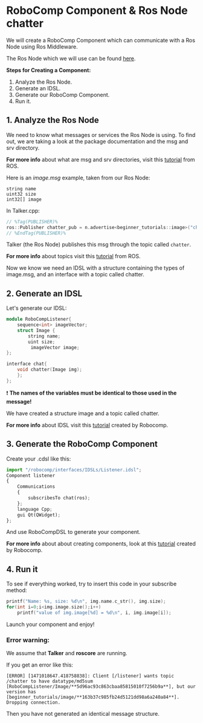 # RoboComp Component & Ros Node chatter

We will create a RoboComp Component which can communicate with a Ros Node using Ros Middleware.

The Ros Node which we will use can be found [here](https://github.com/robocomp/robocomp/tree/highlyunstable/doc/src/beginner_tutorials). 

**Steps for Creating a Component:**

1. Analyze the Ros Node.
2. Generate an IDSL.
3. Generate our RoboComp Component.
4. Run it.

## 1. Analyze the Ros Node

We need to know what messages or services the Ros Node is using. To find out, we are taking a look at the package documentation and the msg and srv directory.

**For more info** about what are msg and srv directories, visit this [tutorial](http://wiki.ros.org/ROS/Tutorials/CreatingMsgAndSrv) from ROS.

Here is an *image.msg* example, taken from our Ros Node:

```
string name
uint32 size
int32[] image
```

In Talker.cpp:

```cpp
// %Tag(PUBLISHER)%
ros::Publisher chatter_pub = n.advertise<beginner_tutorials::image>("chatter", 1000);
// %EndTag(PUBLISHER)%
```

Talker (the Ros Node) publishes this msg through the topic  called `chatter`.

**For more info** about topics visit this [tutorial](http://wiki.ros.org/ROS/Tutorials/UnderstandingTopics) from ROS.

Now we know we need an IDSL with a structure containing the types of image.msg, and an interface with a topic called chatter.

## 2. Generate an IDSL

Let's generate our IDSL:

```cpp
module RoboCompListener{
    sequence<int> imageVector;
    struct Image {
        string name;
        uint size;
    	 imageVector image;
};

interface chat{
    void chatter(Image img);
    };
};
```

:heavy_exclamation_mark: **The names of the variables must be identical to those used in the message!**

We have created a structure image and a topic called chatter.

**For more info** about IDSL visit this [tutorial](https://github.com/robocomp/robocomp/blob/highlyunstable/doc/IDSL.md) created by Robocomp.

## 3. Generate the RoboComp Component

Create your .cdsl like this:

```python
import "/robocomp/interfaces/IDSLs/Listener.idsl";
Component listener
{
    Communications
    {
        subscribesTo chat(ros);
    };
    language Cpp;
    gui Qt(QWidget);
};
```    

And use RoboCompDSL to generate your component.

**For more info** about about creating components, look at this [tutorial](https://github.com/robocomp/robocomp/blob/highlyunstable/doc/robocompdsl.md) created by Robocomp.

## 4. Run it

To see if everything worked, try to insert this code in your subscribe method:

```cpp
printf("Name: %s, size: %d\n", img.name.c_str(), img.size);
for(int i=0;i<img.image.size();i++)
    printf("value of img.image[%d] = %d\n", i, img.image[i]);
```

Launch your component and enjoy!

### Error warning:

We assume that **Talker** and **roscore** are running.

If you get an error like this:

`[ERROR] [1471018647.418758838]: Client [/listener] wants topic /chatter to have datatype/md5sum [RoboCompListener/Image/**5d96ac93c863cbaa85815010f7256b9a**], but our version has [beginner_tutorials/image/**163b37c985fb24d5121dd98a6a240a84**]. Dropping connection.`

Then you have not generated an identical message structure.

